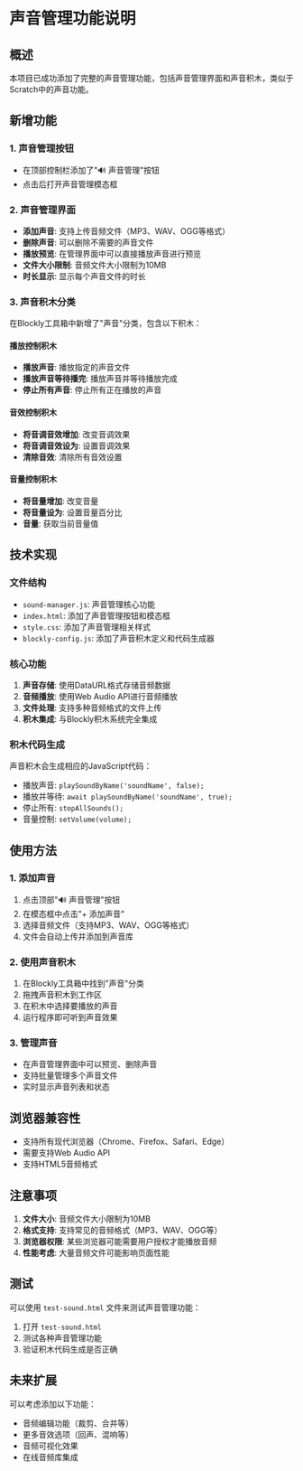 # 声音管理功能说明

## 概述

本项目已成功添加了完整的声音管理功能，包括声音管理界面和声音积木，类似于Scratch中的声音功能。

## 新增功能

### 1. 声音管理按钮
- 在顶部控制栏添加了"🔊 声音管理"按钮
- 点击后打开声音管理模态框

### 2. 声音管理界面
- **添加声音**: 支持上传音频文件（MP3、WAV、OGG等格式）
- **删除声音**: 可以删除不需要的声音文件
- **播放预览**: 在管理界面中可以直接播放声音进行预览
- **文件大小限制**: 音频文件大小限制为10MB
- **时长显示**: 显示每个声音文件的时长

### 3. 声音积木分类
在Blockly工具箱中新增了"声音"分类，包含以下积木：

#### 播放控制积木
- **播放声音**: 播放指定的声音文件
- **播放声音等待播完**: 播放声音并等待播放完成
- **停止所有声音**: 停止所有正在播放的声音

#### 音效控制积木
- **将音调音效增加**: 改变音调效果
- **将音调音效设为**: 设置音调效果
- **清除音效**: 清除所有音效设置

#### 音量控制积木
- **将音量增加**: 改变音量
- **将音量设为**: 设置音量百分比
- **音量**: 获取当前音量值

## 技术实现

### 文件结构
- `sound-manager.js`: 声音管理核心功能
- `index.html`: 添加了声音管理按钮和模态框
- `style.css`: 添加了声音管理相关样式
- `blockly-config.js`: 添加了声音积木定义和代码生成器

### 核心功能
1. **声音存储**: 使用DataURL格式存储音频数据
2. **音频播放**: 使用Web Audio API进行音频播放
3. **文件处理**: 支持多种音频格式的文件上传
4. **积木集成**: 与Blockly积木系统完全集成

### 积木代码生成
声音积木会生成相应的JavaScript代码：
- 播放声音: `playSoundByName('soundName', false);`
- 播放并等待: `await playSoundByName('soundName', true);`
- 停止所有: `stopAllSounds();`
- 音量控制: `setVolume(volume);`

## 使用方法

### 1. 添加声音
1. 点击顶部"🔊 声音管理"按钮
2. 在模态框中点击"+ 添加声音"
3. 选择音频文件（支持MP3、WAV、OGG等格式）
4. 文件会自动上传并添加到声音库

### 2. 使用声音积木
1. 在Blockly工具箱中找到"声音"分类
2. 拖拽声音积木到工作区
3. 在积木中选择要播放的声音
4. 运行程序即可听到声音效果

### 3. 管理声音
- 在声音管理界面中可以预览、删除声音
- 支持批量管理多个声音文件
- 实时显示声音列表和状态

## 浏览器兼容性

- 支持所有现代浏览器（Chrome、Firefox、Safari、Edge）
- 需要支持Web Audio API
- 支持HTML5音频格式

## 注意事项

1. **文件大小**: 音频文件大小限制为10MB
2. **格式支持**: 支持常见的音频格式（MP3、WAV、OGG等）
3. **浏览器权限**: 某些浏览器可能需要用户授权才能播放音频
4. **性能考虑**: 大量音频文件可能影响页面性能

## 测试

可以使用 `test-sound.html` 文件来测试声音管理功能：
1. 打开 `test-sound.html`
2. 测试各种声音管理功能
3. 验证积木代码生成是否正确

## 未来扩展

可以考虑添加以下功能：
- 音频编辑功能（裁剪、合并等）
- 更多音效选项（回声、混响等）
- 音频可视化效果
- 在线音频库集成 